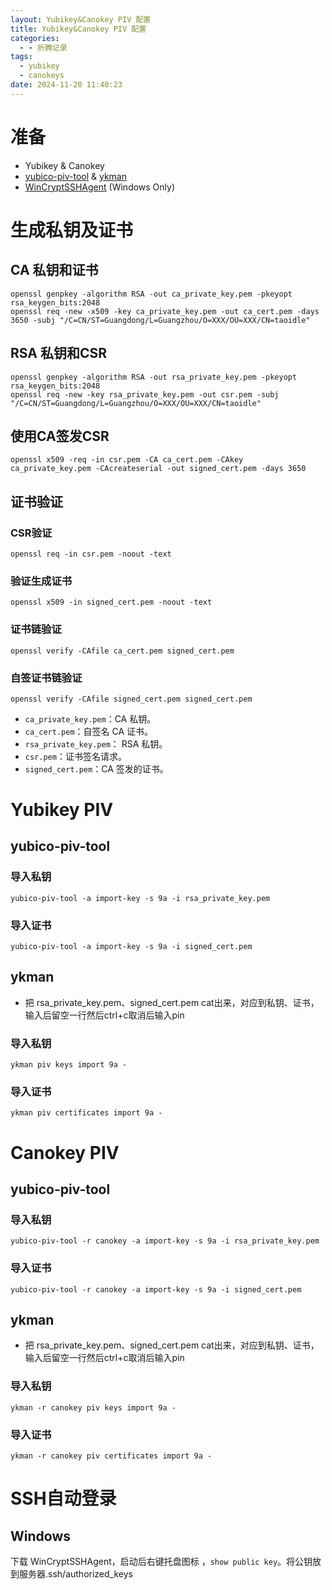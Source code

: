```yaml
---
layout: Yubikey&Canokey PIV 配置
title: Yubikey&Canokey PIV 配置
categories:
  - - 折腾记录
tags:
  - yubikey
  - canokeys
date: 2024-11-20 11:40:23
---
```

# 准备

-  Yubikey & Canokey
-  [yubico-piv-tool](https://developers.yubico.com/yubico-piv-tool/Releases/) & [ykman](https://developers.yubico.com/yubikey-manager/Releases/)
-  [WinCryptSSHAgent](https://github.com/buptczq/WinCryptSSHAgent)  (Windows Only)
# 生成私钥及证书
## CA 私钥和证书

```shell
openssl genpkey -algorithm RSA -out ca_private_key.pem -pkeyopt rsa_keygen_bits:2048
openssl req -new -x509 -key ca_private_key.pem -out ca_cert.pem -days 3650 -subj "/C=CN/ST=Guangdong/L=Guangzhou/O=XXX/OU=XXX/CN=taoidle"
```
## RSA 私钥和CSR

```shell
openssl genpkey -algorithm RSA -out rsa_private_key.pem -pkeyopt rsa_keygen_bits:2048
openssl req -new -key rsa_private_key.pem -out csr.pem -subj "/C=CN/ST=Guangdong/L=Guangzhou/O=XXX/OU=XXX/CN=taoidle"
```
## 使用CA签发CSR

```shell
openssl x509 -req -in csr.pem -CA ca_cert.pem -CAkey ca_private_key.pem -CAcreateserial -out signed_cert.pem -days 3650
```
## 证书验证

### CSR验证

```shell
openssl req -in csr.pem -noout -text
```
### 验证生成证书

```shell
openssl x509 -in signed_cert.pem -noout -text
```
### 证书链验证

```shell
openssl verify -CAfile ca_cert.pem signed_cert.pem
```
### 自签证书链验证

```shell
openssl verify -CAfile signed_cert.pem signed_cert.pem
```

- `ca_private_key.pem`：CA 私钥。
- `ca_cert.pem`：自签名 CA 证书。
- `rsa_private_key.pem`： RSA 私钥。
- `csr.pem`：证书签名请求。
- `signed_cert.pem`：CA 签发的证书。

# Yubikey PIV
## yubico-piv-tool
### 导入私钥

```shell
yubico-piv-tool -a import-key -s 9a -i rsa_private_key.pem
```
### 导入证书

```shell
yubico-piv-tool -a import-key -s 9a -i signed_cert.pem
```
## ykman

- 把 rsa_private_key.pem、signed_cert.pem cat出来，对应到私钥、证书，输入后留空一行然后ctrl+c取消后输入pin
### 导入私钥

```shell
ykman piv keys import 9a -
```
### 导入证书

```shell
ykman piv certificates import 9a -
```
# Canokey PIV
## yubico-piv-tool
### 导入私钥

```shell
yubico-piv-tool -r canokey -a import-key -s 9a -i rsa_private_key.pem
```
### 导入证书

```shell
yubico-piv-tool -r canokey -a import-key -s 9a -i signed_cert.pem
```
## ykman

- 把 rsa_private_key.pem、signed_cert.pem cat出来，对应到私钥、证书，输入后留空一行然后ctrl+c取消后输入pin
### 导入私钥

```shell
ykman -r canokey piv keys import 9a -
```
### 导入证书

```shell
ykman -r canokey piv certificates import 9a -
```

# SSH自动登录
## Windows
 下载 WinCryptSSHAgent，启动后右键托盘图标 ，`show public key`。将公钥放到服务器.ssh/authorized_keys